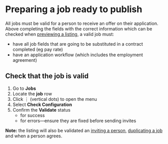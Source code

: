 # Preparing a job ready to publish

All jobs must be valid for a person to receive an offer on their application. Above completing the fields with the correct information which can be checked when [previewing a listing](previewing-a-job), a valid job must:

* have all job fields that are going to be substituted in a contract completed (eg pay rate)
* have an application workflow (which includes the employment agreement)

<div class="ui-instructions">

## Check that the job is valid

1. Go to **Jobs**
2. Locate the **job** row <span class="mdi mdi-checkbox-marked-outline"></span>
3. Click &vellip; (vertical dots) to open the menu
4. Select **Check Configuration** 
5. Confirm the **Validate** status
   * <span class="mdi mdi-check primary"></span> for success 
   * <span class="mdi mdi-exclamation"></span> for errors&mdash;ensure they are fixed before sending invites
   
</div>

**Note:** the listing will also be validated an [inviting a person](inviting-for-jobs), [duplicating a job](duplicate-a-job) and when a person agrees.   

